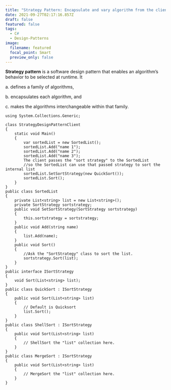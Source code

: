 ```yaml
---
title: "Strategy Pattern: Encapsulate and vary algorithm from the client that uses it"
date: 2021-09-27T02:17:16.857Z
draft: false
featured: false
tags:
  - C#
  - Design-Patterns
image:
  filename: featured
  focal_point: Smart
  preview_only: false
---
```

**Strategy pattern** is a software design pattern that enables an algorithm’s behavior to be selected at runtime. It 

a. defines a family of algorithms, 

b. encapsulates each algorithm, and 

c. makes the algorithms interchangeable within that family.

```
using System.Collections.Generic;

class StrategyDesignPatternClient
{
    static void Main()
    {
        var sortedList = new SortedList();
        sortedList.Add("name 1");
        sortedList.Add("name 2");
        sortedList.Add("name 3");
        The client passes the "sort strategy" to the SortedList 
        //so the SortedList can use that passed strategy to sort the internal list
        sortedList.SetSortStrategy(new QuickSort());
        sortedList.Sort();
    }
}
public class SortedList
{
    private List<string> list = new List<string>();
    private SortStrategy sortstrategy;
    public void SetSortStrategy(SortStrategy sortstrategy)
    {
        this.sortstrategy = sortstrategy;
    }
    public void Add(string name)
    {
        list.Add(name);
    }
    public void Sort()
    {
        //Ask the "SortStrategy" class to sort the list. 
        sortstrategy.Sort(list);
    }
}
public interface ISortStrategy
{
    void Sort(List<string> list);
}
public class QuickSort : ISortStrategy
{
    public void Sort(List<string> list)
    {
        // Default is Quicksort
        list.Sort(); 
    }
}
public class ShellSort : ISortStrategy
{
    public void Sort(List<string> list)
    {
        // ShellSort the "list" collection here. 
    }
}
public class MergeSort : ISortStrategy
{
    public void Sort(List<string> list)
    {
        // MergeSort the "list" collection here. 
    }
}
```